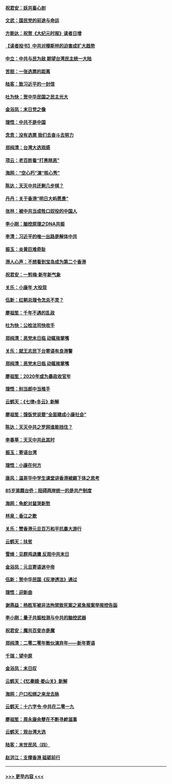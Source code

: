 #### [祝君安：妖共畜心剖](../pages/nsc993/n11794273.md?t=01160911) 
#### [文武：国民党的前途与命运](../pages/nsc993/n11794198.md?t=01160911) 
#### [方能达：祝贺《大纪元时报》读者日增](../pages/nsc993/n11793807.md?t=01160911) 
#### [【读者投书】中共对穆斯林的迫害成扩大趋势](../pages/nsc993/n11791371.md?t=01160911) 
#### [中立：中共与民为敌 期望台湾民主统一大陆](../pages/nsc993/n11790392.md?t=01160911) 
#### [苦胆：一张选票的距离](../pages/nsc993/n11788914.md?t=01160911) 
#### [陆客：致习近平的一封信](../pages/nsc993/n11788867.md?t=01160911) 
#### [吐为快：贺中华民国之民主光大](../pages/nsc993/n11788618.md?t=01160911) 
#### [金浴凤：末日党之像](../pages/nsc993/n11787475.md?t=01160911) 
#### [理悟：中共不是中国](../pages/nsc993/n11787463.md?t=01160911) 
#### [念贲：没有选票  我们去奋斗去努力](../pages/nsc993/n11787398.md?t=01160911) 
#### [郑纯清：台湾大选观感](../pages/nsc993/n11786210.md?t=01160911) 
#### [项云：老百姓看“打黑除恶”](../pages/nsc993/n11785398.md?t=01160911) 
#### [海网：“空心朽”演“核心秀”](../pages/nsc993/n11783874.md?t=01160911) 
#### [陈达：天灭中共还剩几步棋？](../pages/nsc993/n11783719.md?t=01160911) 
#### [丹丹：关于香港“明日大屿愿景”](../pages/nsc993/n11783273.md?t=01160911) 
#### [张林：被中共当成牲口奴役的中国人](../pages/nsc993/n11782397.md?t=01160911) 
#### [李小刚：脑控原理之DNA共振](../pages/nsc993/n11780962.md?t=01160911) 
#### [李清：习近平的唯一出路是解体中共](../pages/nsc993/n11780866.md?t=01160911) 
#### [振玉：炎黄巨难奇耻](../pages/nsc993/n11779632.md?t=01160911) 
#### [港人心声：不想看到宝岛成为第二个香港](../pages/nsc993/n11778817.md?t=01160911) 
#### [祝君安：一剪梅‧新年新气象](../pages/nsc993/n11776340.md?t=01160911) 
#### [关乐：小康年 大役现](../pages/nsc993/n11774213.md?t=01160911) 
#### [伍新：红朝总理令怎总不灵？](../pages/nsc993/n11770813.md?t=01160911) 
#### [廖祖笙：千年不遇的乱政](../pages/nsc993/n11770373.md?t=01160911) 
#### [吐为快：公检法司快收手](../pages/nsc993/n11770359.md?t=01160911) 
#### [郑纯清：恶党末日临 动辄挨掌嘴](../pages/nsc993/n11769912.md?t=01160911) 
#### [关乐：就王志民下台寄语有良港警](../pages/nsc993/n11769903.md?t=01160911) 
#### [郑纯清：恶党末日临 动辄挨掌嘴](../pages/nsc993/n11769356.md?t=01160911) 
#### [廖祖笙：2020年或为暴政收官年](../pages/nsc993/n11768216.md?t=01160911) 
#### [理悟：别当郎中当推手](../pages/nsc993/n11768243.md?t=01160911) 
#### [云鹤天：《七律▪冬云》新解](../pages/nsc993/n11768204.md?t=01160911) 
#### [廖祖笙：饿饭党说要“全面建成小康社会”](../pages/nsc993/n11767482.md?t=01160911) 
#### [陈达：天灭中共之罗网谁能挡住？](../pages/nsc993/n11767465.md?t=01160911) 
#### [李春草：天灭中共此其时](../pages/nsc993/n11767452.md?t=01160911) 
#### [振玉：寄语台湾](../pages/nsc993/n11767432.md?t=01160911) 
#### [理悟：小康在何方](../pages/nsc993/n11767394.md?t=01160911) 
#### [唐风：温哥华中学生课堂讲香港被踢下体之思考](../pages/nsc993/n11766848.md?t=01160911) 
#### [85岁美籍台侨：阻碍两岸统一的是共产制度](../pages/nsc993/n11765043.md?t=01160911) 
#### [海网：龟蛇对鼠哭新愁](../pages/nsc993/n11764895.md?t=01160911) 
#### [林泉：香江之歌](../pages/nsc993/n11764415.md?t=01160911) 
#### [关乐：赞香港元旦百万和平抗暴大游行](../pages/nsc993/n11764382.md?t=01160911) 
#### [云鹤天：扶贫](../pages/nsc993/n11764245.md?t=01160911) 
#### [雪绮：见群鸡退鹰  反观中共末日](../pages/nsc993/n11762112.md?t=01160911) 
#### [金浴凤：元旦寄语迷中帝](../pages/nsc993/n11761788.md?t=01160911) 
#### [伍新：贺中华民国《反渗透法》通过](../pages/nsc993/n11761994.md?t=01160911) 
#### [理悟：迎新曲](../pages/nsc993/n11761152.md?t=01160911) 
#### [谢燕益：杨胜军被非法拘禁致死案之紧急报案举报控告函](../pages/nsc993/n11756134.md?t=01160911) 
#### [李小刚：量子共振检测与中共的脑控武器](../pages/nsc993/n11754518.md?t=01160911) 
#### [祝君安：魔共百变亦是魔](../pages/nsc993/n11754469.md?t=01160911) 
#### [郑纯清：二零二零年散伙演弃年——新年寄语](../pages/nsc993/n11754195.md?t=01160911) 
#### [千瑞：望中原](../pages/nsc993/n11754159.md?t=01160911) 
#### [金浴凤：末日叹](../pages/nsc993/n11752359.md?t=01160911) 
#### [云鹤天：《忆秦娥‧娄山关》新解](../pages/nsc993/n11752348.md?t=01160911) 
#### [海网：户口松绑之来龙去脉](../pages/nsc993/n11752328.md?t=01160911) 
#### [云鹤天：十六字令‧中共在二零一九](../pages/nsc993/n11752305.md?t=01160911) 
#### [廖祖笙：周永康余孽在不断寻衅滋事](../pages/nsc993/n11751013.md?t=01160911) 
#### [云鹤天：观台湾大选](../pages/nsc993/n11751007.md?t=01160911) 
#### [陆客：末世民风（四）](../pages/nsc993/n11749203.md?t=01160911) 
#### [赵洪江：支撑香港 砥砺前行](../pages/nsc993/n11748482.md?t=01160911) 

----
#### [ >>> 更早内容 <<< ](../indexes/nsc993-earlier.md)

